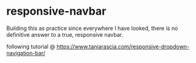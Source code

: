 # responsive-navbar


Building this as practice since everywhere I have looked, there is no definitive answer to a true, responsive navbar. 

following tutorial @ https://www.taniarascia.com/responsive-dropdown-navigation-bar/
